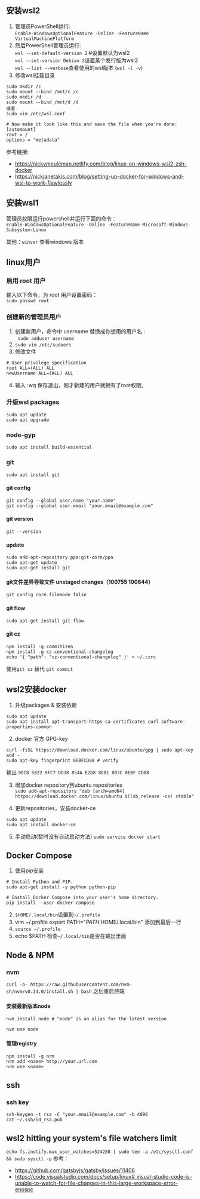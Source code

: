 ## 安装wsl2
1. 管理员PowerShell运行:  
`Enable-WindowsOptionalFeature -Online -FeatureName VirtualMachinePlatform`
2. 然后PowerShell管理员运行:  
`wsl --set-default-version 2`   #设置默认为wsl2  
`wsl --set-version Debian 2`设置某个发行版为wsl2  
`wsl --list --verbose`查看使用的wsl版本 (`wsl -l -v`)
3. 修改wsl挂载目录
```
sudo mkdir /c
sudo mount --bind /mnt/c /c
sudo mkdir /d
sudo mount --bind /mnt/d /d
或者
sudo vim /etc/wsl.conf

# Now make it look like this and save the file when you're done:
[automount]
root = /
options = "metadata"
```

参考链接:
* https://nickymeuleman.netlify.com/blog/linux-on-windows-wsl2-zsh-docker
* https://nickjanetakis.com/blog/setting-up-docker-for-windows-and-wsl-to-work-flawlessly


## 安装wsl1
管理员权限运行powershell并运行下面的命令：  
`Enable-WindowsOptionalFeature -Online -FeatureName Microsoft-Windows-Subsystem-Linux`


其他：`winver` 查看windows 版本

## linux用户
### 启用 root 用户
输入以下命令，为 root 用户设置密码：  
`sudo passwd root`
### 创建新的管理员用户
1. 创建新用户，命令中 username 替换成你想用的用户名：  
` sudo adduser username`
2. `sudo vim /etc/sudoers`
3. 修改文件
```text
# User privilege specification
root ALL=(ALL) ALL
newUsername ALL=(ALL) ALL
```
4. 输入 :wq 保存退出，刚才新建的用户就拥有了root权限。

### 升级wsl packages
```
sudo apt update
sudo apt upgrade
```

### node-gyp
`sudo apt install build-essential`

### git
`sudo apt install git`
#### git config
```
git config --global user.name "your.name"
git config --global user.email "your.email@example.com"
```
#### git version
`git --version`
#### update
```
sudo add-apt-repository ppa:git-core/ppa
sudo apt-get update
sudo apt-get install git
```
#### git文件差异导致文件 unstaged changes（100755 100644）
`git config core.filemode false`

#### git flow
`sudo apt-get install git-flow`

#### git cz
```
npm install -g commitizen
npm install -g cz-conventional-changelog
echo '{ "path": "cz-conventional-changelog" }' > ~/.czrc
```
使用`git cz` 替代 `git commit`

## wsl2安装docker
1. 升级packages & 安装依赖
```
sudo apt update
sudo apt install apt-transport-https ca-certificates curl software-properties-common
```
2. docker 官方 GPG-key
```text
curl -fsSL https://download.docker.com/linux/ubuntu/gpg | sudo apt-key add -
sudo apt-key fingerprint 0EBFCD88 # verify
```

输出 `9DC8 5822 9FC7 DD38 854A E2D8 8D81 803C 0EBF CD88`

3. 增加docker repository到ubuntu repositories  
`sudo add-apt-repository "deb [arch=amd64] https://download.docker.com/linux/ubuntu $(lsb_release -cs) stable"
`

4. 更新repositories，安装docker-ce
```
sudo apt update
sudo apt install docker-ce
```
5. 手动启动(暂时没有自动启动方法)
`sudo service docker start`

## Docker Compose
1. 使用pip安装
```
# Install Python and PIP.
sudo apt-get install -y python python-pip

# Install Docker Compose into your user's home directory.
pip install --user docker-compose
```
2. `$HOME/.local/bin`设置到`~/.profile`
3. vim ~/.profile
export PATH="$PATH:$HOME/.local/bin" 添加到最后一行
4. `source ~/.profile`
5. echo $PATH 检查`~/.local/bin`是否在输出里面

## Node & NPM
### nvm
`curl -o- https://raw.githubusercontent.com/nvm-sh/nvm/v0.34.0/install.sh | bash`
之后重启终端

#### 安装最新版本node
`nvm install node # "node" is an alias for the latest version`

`nvm use node`

#### 管理registry
```
npm install -g nrm
nrm add <name> http://your.url.com
nrm use <name>
```

## ssh
### ssh key
```
ssh-keygen -t rsa -C "your.email@example.com" -b 4096
cat ~/.ssh/id_rsa.pub
```

## wsl2 hitting your system's file watchers limit
`echo fs.inotify.max_user_watches=524288 | sudo tee -a /etc/sysctl.conf && sudo sysctl -p`
参考：
* https://github.com/gatsbyjs/gatsby/issues/11406
* https://code.visualstudio.com/docs/setup/linux#_visual-studio-code-is-unable-to-watch-for-file-changes-in-this-large-workspace-error-enospc